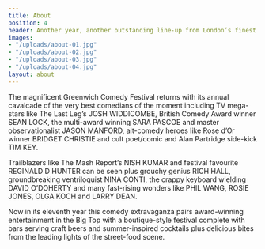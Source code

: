 ```yaml
---
title: About
position: 4
header: Another year, another outstanding line-up from London’s finest comedy festival.
images:
- "/uploads/about-01.jpg"
- "/uploads/about-02.jpg"
- "/uploads/about-03.jpg"
- "/uploads/about-04.jpg"
layout: about
---
```


The magnificent Greenwich Comedy Festival returns with its annual cavalcade of the very best comedians of the moment including TV mega-stars like The Last Leg’s JOSH WIDDICOMBE, British Comedy Award winner SEAN LOCK, the multi-award winning SARA PASCOE and master observationalist JASON MANFORD, alt-comedy heroes like Rose d’Or winner BRIDGET CHRISTIE and cult poet/comic and Alan Partridge side-kick TIM KEY.

Trailblazers like The Mash Report’s NISH KUMAR and festival favourite REGINALD D HUNTER can be seen plus grouchy genius RICH HALL, groundbreaking ventriloquist NINA CONTI, the crappy keyboard wielding DAVID O’DOHERTY and many fast-rising wonders like PHIL WANG, ROSIE JONES, OLGA KOCH and LARRY DEAN.

Now in its eleventh year this comedy extravaganza pairs award-winning entertainment in the Big Top with a boutique-style festival complete with bars serving craft beers and summer-inspired cocktails plus delicious bites from the leading lights of the street-food scene.